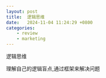 ```yaml
---
layout: post
title:  逻辑思维
date:   2024-11-04 11:24:29 +0800
categories: 
    - review
    - marketing
---
```


逻辑思维

理解自己的逻辑盲点,通过框架来解决问题

